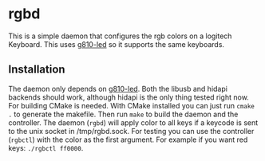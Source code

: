 # rgbd

This is a simple daemon that configures the rgb colors on a logitech Keyboard. This uses [g810-led](https://github.com/MatMoul/g810-led) so it supports the same keyboards.

## Installation

The daemon only depends on [g810-led](https://github.com/MatMoul/g810-led). Both the libusb and hidapi backends should work, although hidapi is the only thing tested right now. For building CMake is needed. With CMake  installed you can just run `cmake .` to generate the makefile. Then run `make` to build the daemon and the controller. The daemon (`rgbd`) will apply color to all keys if a keycode is sent to the unix socket in /tmp/rgbd.sock. For testing you can use the controller (`rgbctl`) with the color as the first argument. For example if you want red keys: `./rgbctl ff0000`.
